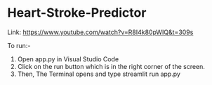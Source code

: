 # Heart-Stroke-Predictor

Link: https://www.youtube.com/watch?v=R8I4k80pWIQ&t=309s

To run:-
1. Open app.py in Visual Studio Code
2. Click on the run button which is in the right corner of the screen. 
3. Then, The Terminal opens and type 
streamlit run app.py